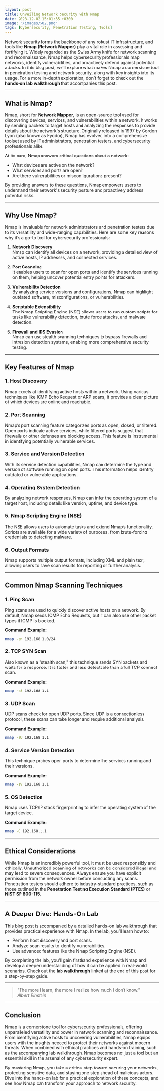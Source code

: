 ```yaml
---
layout: post
title: Unveiling Network Security with Nmap
date: 2023-12-02 15:01:35 +0300
image: '/images/502.png'
tags: [Cybersecurity, Penetration Testing, Tools]
---
```


Network security forms the backbone of any robust IT infrastructure, and tools like **Nmap (Network Mapper)** play a vital role in assessing and fortifying it. Widely regarded as the Swiss Army knife for network scanning and reconnaissance, Nmap helps cybersecurity professionals map networks, identify vulnerabilities, and proactively defend against potential attacks. In this blog post, we’ll explore what makes Nmap a cornerstone tool in penetration testing and network security, along with key insights into its usage. For a more in-depth exploration, don’t forget to check out the **hands-on lab walkthrough** that accompanies this post.

---

## What is Nmap?

Nmap, short for **Network Mapper**, is an open-source tool used for discovering devices, services, and vulnerabilities within a network. It works by sending packets to target hosts and analyzing the responses to provide details about the network's structure. Originally released in 1997 by Gordon Lyon (also known as Fyodor), Nmap has evolved into a comprehensive toolset used by IT administrators, penetration testers, and cybersecurity professionals alike.

At its core, Nmap answers critical questions about a network:
- What devices are active on the network?  
- What services and ports are open?  
- Are there vulnerabilities or misconfigurations present?  

By providing answers to these questions, Nmap empowers users to understand their network's security posture and proactively address potential risks.

---

## Why Use Nmap?

Nmap is invaluable for network administrators and penetration testers due to its versatility and wide-ranging capabilities. Here are some key reasons why it’s a go-to tool for cybersecurity professionals:

1. **Network Discovery**  
   Nmap can identify all devices on a network, providing a detailed view of active hosts, IP addresses, and connected services.

2. **Port Scanning**  
   It enables users to scan for open ports and identify the services running on them, helping uncover potential entry points for attackers.

3. **Vulnerability Detection**  
   By analyzing service versions and configurations, Nmap can highlight outdated software, misconfigurations, or vulnerabilities.

4. **Scriptable Extensibility**  
   The Nmap Scripting Engine (NSE) allows users to run custom scripts for tasks like vulnerability detection, brute force attacks, and malware detection.

5. **Firewall and IDS Evasion**  
   Nmap can use stealth scanning techniques to bypass firewalls and intrusion detection systems, enabling more comprehensive security testing.

---

## Key Features of Nmap

### 1. **Host Discovery**
Nmap excels at identifying active hosts within a network. Using various techniques like ICMP Echo Request or ARP scans, it provides a clear picture of which devices are online and reachable.

### 2. **Port Scanning**
Nmap’s port scanning feature categorizes ports as open, closed, or filtered. Open ports indicate active services, while filtered ports suggest that firewalls or other defenses are blocking access. This feature is instrumental in identifying potentially vulnerable services.

### 3. **Service and Version Detection**
With its service detection capabilities, Nmap can determine the type and version of software running on open ports. This information helps identify outdated or vulnerable applications.

### 4. **Operating System Detection**
By analyzing network responses, Nmap can infer the operating system of a target host, including details like version, uptime, and device type.

### 5. **Nmap Scripting Engine (NSE)**
The NSE allows users to automate tasks and extend Nmap’s functionality. Scripts are available for a wide variety of purposes, from brute-forcing credentials to detecting malware.

### 6. **Output Formats**
Nmap supports multiple output formats, including XML and plain text, allowing users to save scan results for reporting or further analysis.

---

## Common Nmap Scanning Techniques

### 1. **Ping Scan**
Ping scans are used to quickly discover active hosts on a network. By default, Nmap sends ICMP Echo Requests, but it can also use other packet types if ICMP is blocked.

**Command Example:**  
```bash
nmap -sn 192.168.1.0/24
```

### 2. **TCP SYN Scan**
Also known as a "stealth scan," this technique sends SYN packets and waits for a response. It is faster and less detectable than a full TCP connect scan.

**Command Example:**  
```bash
nmap -sS 192.168.1.1
```

### 3. **UDP Scan**
UDP scans check for open UDP ports. Since UDP is a connectionless protocol, these scans can take longer and require additional analysis.

**Command Example:**  
```bash
nmap -sU 192.168.1.1
```

### 4. **Service Version Detection**
This technique probes open ports to determine the services running and their versions.

**Command Example:**  
```bash
nmap -sV 192.168.1.1
```

### 5. **OS Detection**
Nmap uses TCP/IP stack fingerprinting to infer the operating system of the target device.

**Command Example:**  
```bash
nmap -O 192.168.1.1
```

---

## Ethical Considerations

While Nmap is an incredibly powerful tool, it must be used responsibly and ethically. Unauthorized scanning of networks can be considered illegal and may lead to severe consequences. Always ensure you have explicit permission from the network owner before conducting any scans. Penetration testers should adhere to industry-standard practices, such as those outlined in the **Penetration Testing Execution Standard (PTES)** or **NIST SP 800-115**.

---

## A Deeper Dive: Hands-On Lab

This blog post is accompanied by a detailed hands-on lab walkthrough that provides practical experience with Nmap. In the lab, you’ll learn how to:
- Perform host discovery and port scans.
- Analyze scan results to identify vulnerabilities.
- Use advanced features like the Nmap Scripting Engine (NSE).

By completing the lab, you’ll gain firsthand experience with Nmap and develop a deeper understanding of how it can be applied in real-world scenarios. Check out the **lab walkthrough** linked at the end of this post for a step-by-step guide.

---

> "The more I learn, the more I realize how much I don’t know."  
> <cite>Albert Einstein</cite>

---

## Conclusion

Nmap is a cornerstone tool for cybersecurity professionals, offering unparalleled versatility and power in network scanning and reconnaissance. From identifying active hosts to uncovering vulnerabilities, Nmap equips users with the insights needed to protect their networks against modern threats. When combined with ethical practices and hands-on training, such as the accompanying lab walkthrough, Nmap becomes not just a tool but an essential skill in the arsenal of any cybersecurity expert.

By mastering Nmap, you take a critical step toward securing your networks, protecting sensitive data, and staying one step ahead of malicious actors. Dive into the hands-on lab for a practical exploration of these concepts, and see how Nmap can transform your approach to network security.
